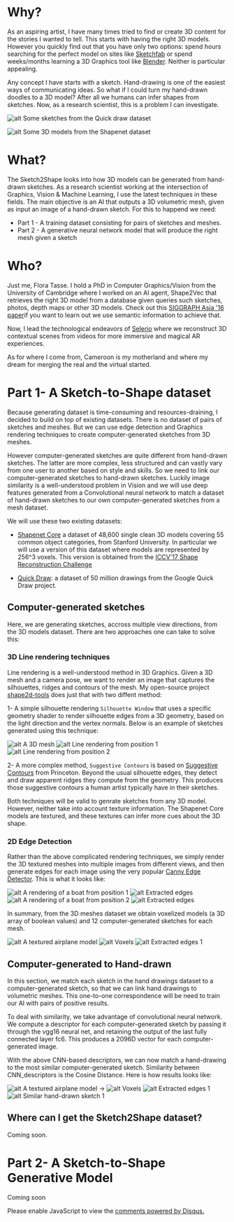 # Why?

<!-- You can use the [editor on GitHub](https://github.com/ftasse/Sketch2Shape/edit/master/README.md) to maintain and preview the content for your website in Markdown files.

Whenever you commit to this repository, GitHub Pages will run [Jekyll](https://jekyllrb.com/) to rebuild the pages in your site, from the content in your Markdown files.-->

As an aspiring artist, I have many times tried to find or create 3D content for the stories I wanted to tell. This starts with having the right 3D models. However you quickly find out that you have only two options: spend hours searching for the perfect model on sites like [Sketchfab](http://sketchfab.com) or  spend weeks/months learning a 3D Graphics tool like [Blender](http://blender.org).  Neither is particular appealing.

Any concept I have starts with a sketch. Hand-drawing is one of the easiest ways of communicating ideas. So what if I could turn my hand-drawn doodles to a 3D model? After all we humans can infer shapes from sketches. Now, as a research scientist, this is a problem I can investigate.

![alt Some sketches from the Quick draw dataset](/quickdrawpreview.jpg  "Some sketches from the Quick draw dataset")

![alt Some 3D models from the Shapenet dataset](/shapenetcore.png "Some 3D models from the Shapenet dataset")

# What?

The Sketch2Shape looks into how 3D models can be generated from hand-drawn sketches.  As a research scientist working at the intersection of Graphics, Vision & Machine Learning, I use the latest techniques in these fields.  The main objective is an AI that outputs a 3D volumetric mesh, given as input an image of  a hand-drawn sketch.  For this to happend we need:

* Part 1 -  A training dataset consisting for pairs of sketches and meshes.
* Part 2 -  A generative neural network model that will produce the right mesh given a sketch


# Who?

Just me, Flora Tasse. I hold a PhD in Computer Graphics/Vision from the University of Cambridge where I worked on an AI agent, Shape2Vec that retrieves the right 3D model from a database given queries such sketches, photos, depth maps or other 3D models.  Check out this [SIGGRAPH Asia '16 paper](http://www.cl.cam.ac.uk/research/rainbow/projects/shape2vec/)if you want to learn out we use semantic information to achieve that.

Now, I lead the technological endeavors of [Selerio](http://selerio.io) where we reconstruct 3D contextual scenes from videos for more immersive and magical AR experiences.

As for where I come from, Cameroon is my motherland and where my dream for merging the real and the virtual started.

#  Part 1-  A Sketch-to-Shape dataset

Because generating dataset is time-consuming and resources-draining, I decided to build on top of existing datasets. There is no dataset of pairs of sketches  and meshes. But we can use edge detection and Graphics rendering techniques to create computer-generated sketches from 3D meshes.  

However computer-generated sketches are quite different from hand-drawn sketches. The latter are more complex, less structured and can vastly vary from one user to another based on style and skills.  So we need to link our computer-generated sketches to hand-drawn sketches. Luckily image similarity is a well-understood problem in Vision and we will use deep features generated from a Convolutional neural network to match a dataset of hand-drawn sketches to our own computer-generated sketches from a mesh dataset.

We will use these two existing datasets:

* [Shapenet Core](https://www.shapenet.org/) a dataset of 48,600 single clean 3D models covering 55 common object categories, from Stanford University. In particular we will use a version of this dataset where models are represented by 256^3 voxels. This version is obtained from the [ICCV'17 Shape Reconstruction Challenge](https://shapenet.cs.stanford.edu/iccv17/)

* [Quick Draw](https://quickdraw.withgoogle.com/data): a dataset of 50 million drawings from the Google Quick Draw project. 

## Computer-generated sketches

Here, we are generating sketches, accross multiple view directions, from the 3D models dataset.  There are two approaches one can take to solve this:

###  3D Line rendering techniques

Line rendering is a well-understood method in 3D Graphics. Given a 3D mesh and a camera pose, we want to render an image that captures the silhouettes, ridges and contours of the mesh.  My open-source project [shape2d-tools](https://bitbucket.org/ftasse/shape2d_tools/src) does just that with two diffent method:

1- A simple silhouette rendering `Silhouette Window` that uses a specific geometry shader to render silhouette edges from a 3D geometry, based on the light direction and the vertex normals. Below is an example of sketches generated using this technique:

![alt A 3D mesh](/images/silhouette_edges/M000019.png  "a 3D Mesh") ![alt Line rendering from position 1](/images/silhouette_edges/M000019_1.png  "Line rendering from position 1") ![alt Line rendering from position 2](/images/silhouette_edges/M000019_4.png  "Line rendering from position 2")

2- A more complex method, `Suggestive Contours` is based on [Suggestive Contours](http://gfx.cs.princeton.edu/proj/sugcon/) from Princeton. Beyond the usual silhouette edges, they detect and draw apparent ridges they compute from the geometry. This produces those suggestive contours a human artist typically have in their sketches.

Both techniques will be valid to genrate sketches from any 3D model. However, neither take into account texture information. The Shapenet Core models are textured, and these textures can infer more cues about the 3D shape.

###  2D Edge Detection

Rather than the above complicated rendering techniques, we simply render the 3D textured meshes into multiple images from different views, and then generate edges for each image using the very popular [Canny Edge Detector](https://docs.opencv.org/3.3.1/da/d22/tutorial_py_canny.html).  This is what it looks like:

![alt A rendering of a boat from position 1 ](/images/silhouette_edges/M000102_010.jpg  "A rendering of a boat from position 1") ![alt Extracted edges](/images/silhouette_edges/M000102_010_edges.jpg  "Extracted edges")  ![alt A rendering of a boat from position 2 ](/images/silhouette_edges/M000102_001.jpg  "A rendering of a boat from position 2") ![alt Extracted edges](/images/silhouette_edges/M000102_001_edges.jpg "Extracted edges")

In summary, from the 3D meshes dataset we obtain voxelized models (a 3D array of boolean values)   and  12 computer-generated sketches for each mesh.


![alt A textured airplane model ](/images/silhouette_edges/M000003_001.jpg "A textured airplane model ") ![alt Voxels](/images/silhouette_edges/M000003_voxels.jpg "Voxels") ![alt Extracted edges 1](/images/silhouette_edges/M000003_001_edges.jpg  "Extracted edges 1") 

## Computer-generated to Hand-drawn 

In this section, we match each sketch in the hand drawings dataset to a computer-generated sketch, so that we can link hand drawings to volumetric meshes. This one-to-one correspondence will be need to train our AI with pairs of positive results.

To deal with similarity, we take advantage of convolutional neural network. We compute a descriptor for each computer-generated 
sketch by passing it through the vgg16 neural net, and retaining the output of the last fully connected layer fc6. This produces a 2096D vector for each computer-generated image. 

With the above CNN-based descriptors, we can now match a hand-drawing to the most similar computer-generated sketch. Similarity between CNN_descriptors is the Cosine Distance.  Here is how results looks like:

![alt A textured airplane model ](/images/silhouette_edges/M000003_001.jpg "A textured airplane model ")  -> ![alt Voxels](/images/silhouette_edges/M000003_voxels.jpg "Voxels") ![alt Extracted edges 1](/images/silhouette_edges/M000003_001_edges.jpg  "Extracted edges 1")   ![alt Similar hand-drawn sketch 1](/images/11.png "Similar hand-drawn sketch 1") 

## Where can I get the Sketch2Shape dataset?

Coming soon.

#  Part 2-  A Sketch-to-Shape Generative Model

Coming soon

<div id="disqus_thread"></div>
<script>
    /**
     *  RECOMMENDED CONFIGURATION VARIABLES: EDIT AND UNCOMMENT THE SECTION BELOW TO INSERT DYNAMIC VALUES FROM YOUR PLATFORM OR CMS.
     *  LEARN WHY DEFINING THESE VARIABLES IS IMPORTANT: https://disqus.com/admin/universalcode/#configuration-variables
     */
   
    var disqus_config = function () {
        this.page.url = "https://ftasse.github.io/Sketch2Shape/";  // Replace PAGE_URL with your page's canonical URL variable
        this.page.identifier = "sketch2shape"; // Replace PAGE_IDENTIFIER with your page's unique identifier variable
    };
    
    (function() {  // REQUIRED CONFIGURATION VARIABLE: EDIT THE SHORTNAME BELOW
        var d = document, s = d.createElement('script');
        
        s.src = '//sketch2shape.disqus.com/embed.js';  // IMPORTANT: Replace EXAMPLE with your forum shortname!
        
        s.setAttribute('data-timestamp', +new Date());
        (d.head || d.body).appendChild(s);
    })();
</script>


<!--### Markdown

Markdown is a lightweight and easy-to-use syntax for styling your writing. It includes conventions for

```markdown
Syntax highlighted code block

# Header 1
## Header 2
### Header 3

- Bulleted
- List

1. Numbered
2. List

**Bold** and _Italic_ and `Code` text

[Link](url) and ![Image](src)
```

For more details see [GitHub Flavored Markdown](https://guides.github.com/features/mastering-markdown/).

### Jekyll Themes

Your Pages site will use the layout and styles from the Jekyll theme you have selected in your [repository settings](https://github.com/ftasse/Sketch2Shape/settings). The name of this theme is saved in the Jekyll `_config.yml` configuration file.

### Support or Contact

Having trouble with Pages? Check out our [documentation](https://help.github.com/categories/github-pages-basics/) or [contact support](https://github.com/contact) and we’ll help you sort it out.-->
<noscript>Please enable JavaScript to view the <a href="https://disqus.com/?ref_noscript" rel="nofollow">comments powered by Disqus.</a></noscript>
